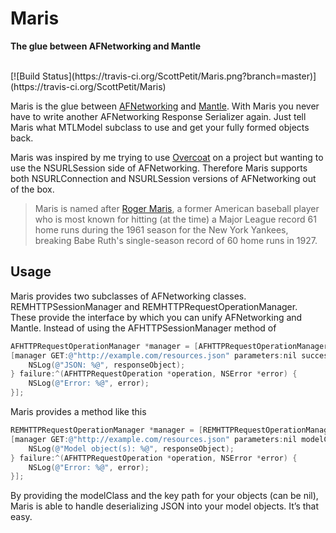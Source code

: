 # Maris

**The glue between AFNetworking and Mantle**

<br/>
[![Build Status](https://travis-ci.org/ScottPetit/Maris.png?branch=master)](https://travis-ci.org/ScottPetit/Maris)

Maris is the glue between [AFNetworking](https://github.com/afnetworking/afnetworking) and [Mantle](https://github.com/MantleFramework/Mantle).  With Maris you never have to write another AFNetworking Response Serializer again.  Just tell Maris what MTLModel subclass to use and get your fully formed objects back.

Maris was inspired by me trying to use [Overcoat](https://github.com/gonzalezreal/Overcoat) on a project but wanting to use the NSURLSession side of AFNetworking.  Therefore Maris supports both NSURLConnection and NSURLSession versions of AFNetworking out of the box.

> Maris is named after [Roger Maris](http://en.wikipedia.org/wiki/Roger_Maris), a former American baseball player who is most known for hitting (at the time) a Major League record 61 home runs during the 1961 season for the New York Yankees, breaking Babe Ruth's single-season record of 60 home runs in 1927.

## Usage

Maris provides two subclasses of AFNetworking classes.  REMHTTPSessionManager and REMHTTPRequestOperationManager.  These provide the interface by which you can unify AFNetworking and Mantle.  Instead of using the AFHTTPSessionManager method of 

```objective-c
AFHTTPRequestOperationManager *manager = [AFHTTPRequestOperationManager manager];
[manager GET:@"http://example.com/resources.json" parameters:nil success:^(AFHTTPRequestOperation *operation, id responseObject) {
    NSLog(@"JSON: %@", responseObject);
} failure:^(AFHTTPRequestOperation *operation, NSError *error) {
    NSLog(@"Error: %@", error);
}];
```

Maris provides a method like this

```objective-c
REMHTTPRequestOperationManager *manager = [REMHTTPRequestOperationManager manager];
[manager GET:@"http://example.com/resources.json" parameters:nil modelClass:[MYObject class] keyPath:nil success:^(AFHTTPRequestOperation *operation, id responseObject) {
    NSLog(@"Model object(s): %@", responseObject);
} failure:^(AFHTTPRequestOperation *operation, NSError *error) {
    NSLog(@"Error: %@", error);
}];
```

By providing the modelClass and the key path for your objects (can be nil), Maris is able to handle deserializing JSON into your model objects.  It’s that easy.
